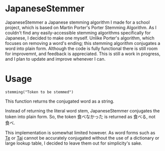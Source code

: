 # JapaneseStemmer
JapaneseStemmer a Japanese stemming algorithm I made for a school project, which is based on Martin Porter's Porter Stemming Algorithm.
As I couldn't find any easily-accessible stemming algorithms specifically for Japanese, I decided to make one myself.
Unlike Porter's algorithm, which focuses on removing a word's ending; this stemming algorithm conjugates a word into plain form. Although the code is fully functional there is still room for improvemnt, and feedback is appreciated. This is still a work in progress, and I plan to update and improve whenever I can.

# Usage
```
stemming("Token to be stemmed")
```
This function returns the conjugated word as a string.

Instead of returning the literal word stem, JapaneseStemmer conjugates the token into plain form. So, the token 食べなかった is returned as 食べる, not 食べ.

This implementation is somewhat limited however. As word forms such as [Te](http://www.punipunijapan.com/te-form-making-requests/) or [Tai](http://www.punipunijapan.com/tai-form/) cannot be accurately conjugated without the use of a dictionary or large lookup table, I decided to leave them out for simplicity's sake.
